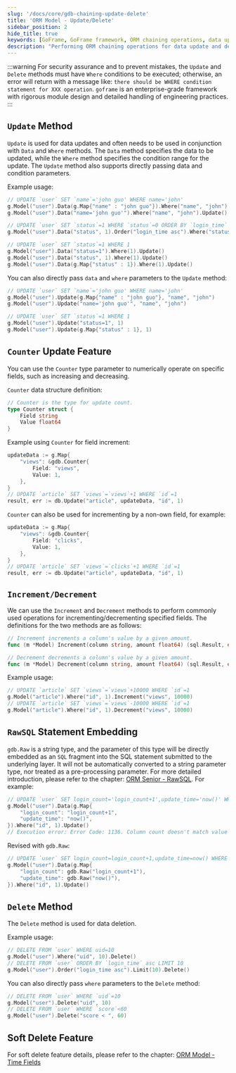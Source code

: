 ```yaml
---
slug: '/docs/core/gdb-chaining-update-delete'
title: 'ORM Model - Update/Delete'
sidebar_position: 2
hide_title: true
keywords: [GoFrame, GoFrame framework, ORM chaining operations, data update, data delete, Counter feature, increment operation, decrement operation, RawSQL, soft delete]
description: "Performing ORM chaining operations for data update and delete in the GoFrame framework. Emphasizes the importance of using the Update and Delete methods with Where conditions. Additionally, explores the feature of using Counter parameters to increase or decrease field values, and using the Increment and Decrement methods for field operations. It also explains techniques for embedding native SQL statements and implementing soft delete to ensure flexibility and security in data processing."
---
```

:::warning
For security assurance and to prevent mistakes, the `Update` and `Delete` methods must have `Where` conditions to be executed; otherwise, an error will return with a message like: `there should be WHERE condition statement for XXX operation`. `goframe` is an enterprise-grade framework with rigorous module design and detailed handling of engineering practices.
:::
## `Update` Method

`Update` is used for data updates and often needs to be used in conjunction with `Data` and `Where` methods. The `Data` method specifies the data to be updated, while the `Where` method specifies the condition range for the update. The `Update` method also supports directly passing data and condition parameters.

Example usage:

```go
// UPDATE `user` SET `name`='john guo' WHERE name='john'
g.Model("user").Data(g.Map{"name" : "john guo"}).Where("name", "john").Update()
g.Model("user").Data("name='john guo'").Where("name", "john").Update()

// UPDATE `user` SET `status`=1 WHERE `status`=0 ORDER BY `login_time` asc LIMIT 10
g.Model("user").Data("status", 1).Order("login_time asc").Where("status", 0).Limit(10).Update()

// UPDATE `user` SET `status`=1 WHERE 1
g.Model("user").Data("status=1").Where(1).Update()
g.Model("user").Data("status", 1).Where(1).Update()
g.Model("user").Data(g.Map{"status" : 1}).Where(1).Update()
```

You can also directly pass `data` and `where` parameters to the `Update` method:

```go
// UPDATE `user` SET `name`='john guo' WHERE name='john'
g.Model("user").Update(g.Map{"name" : "john guo"}, "name", "john")
g.Model("user").Update("name='john guo'", "name", "john")

// UPDATE `user` SET `status`=1 WHERE 1
g.Model("user").Update("status=1", 1)
g.Model("user").Update(g.Map{"status" : 1}, 1)
```

## `Counter` Update Feature

You can use the `Counter` type parameter to numerically operate on specific fields, such as increasing and decreasing.

`Counter` data structure definition:

```go
// Counter is the type for update count.
type Counter struct {
    Field string
    Value float64
}
```

Example using `Counter` for field increment:

```go
updateData := g.Map{
    "views": &gdb.Counter{
        Field: "views",
        Value: 1,
    },
}
// UPDATE `article` SET `views`=`views`+1 WHERE `id`=1
result, err := db.Update("article", updateData, "id", 1)
```

`Counter` can also be used for incrementing by a non-own field, for example:

```go
updateData := g.Map{
    "views": &gdb.Counter{
        Field: "clicks",
        Value: 1,
    },
}
// UPDATE `article` SET `views`=`clicks`+1 WHERE `id`=1
result, err := db.Update("article", updateData, "id", 1)
```

## `Increment/Decrement`

We can use the `Increment` and `Decrement` methods to perform commonly used operations for incrementing/decrementing specified fields. The definitions for the two methods are as follows:

```go
// Increment increments a column's value by a given amount.
func (m *Model) Increment(column string, amount float64) (sql.Result, error)

// Decrement decrements a column's value by a given amount.
func (m *Model) Decrement(column string, amount float64) (sql.Result, error)
```

Example usage:

```go
// UPDATE `article` SET `views`=`views`+10000 WHERE `id`=1
g.Model("article").Where("id", 1).Increment("views", 10000)
// UPDATE `article` SET `views`=`views`-10000 WHERE `id`=1
g.Model("article").Where("id", 1).Decrement("views", 10000)
```

## `RawSQL` Statement Embedding

`gdb.Raw` is a string type, and the parameter of this type will be directly embedded as an `SQL` fragment into the SQL statement submitted to the underlying layer. It will not be automatically converted to a string parameter type, nor treated as a pre-processing parameter. For more detailed introduction, please refer to the chapter: [ORM Senior - RawSQL](../ORM高级特性/ORM高级特性-RawSQL.md). For example:

```go
// UPDATE `user` SET login_count='login_count+1',update_time='now()' WHERE id=1
g.Model("user").Data(g.Map{
    "login_count": "login_count+1",
    "update_time": "now()",
}).Where("id", 1).Update()
// Execution error: Error Code: 1136. Column count doesn't match value count at row 1
```

Revised with `gdb.Raw`:

```go
// UPDATE `user` SET login_count=login_count+1,update_time=now() WHERE id=1
g.Model("user").Data(g.Map{
    "login_count": gdb.Raw("login_count+1"),
    "update_time": gdb.Raw("now()"),
}).Where("id", 1).Update()
```

## `Delete` Method

The `Delete` method is used for data deletion.

Example usage:

```go
// DELETE FROM `user` WHERE uid=10
g.Model("user").Where("uid", 10).Delete()
// DELETE FROM `user` ORDER BY `login_time` asc LIMIT 10
g.Model("user").Order("login_time asc").Limit(10).Delete()
```

You can also directly pass `where` parameters to the `Delete` method:

```go
// DELETE FROM `user` WHERE `uid`=10
g.Model("user").Delete("uid", 10)
// DELETE FROM `user` WHERE `score`<60
g.Model("user").Delete("score < ", 60)
```

## Soft Delete Feature

For soft delete feature details, please refer to the chapter: [ORM Model - Time Fields](ORM链式操作-时间维护/ORM链式操作-时间维护.md)